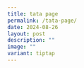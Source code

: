 ```yaml
---
title: tata page
permalink: /tata-page/
date: 2024-08-26
layout: post
description: ""
image: ""
variant: tiptap
---
```

